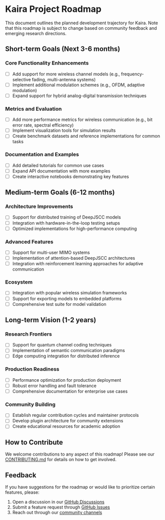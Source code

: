 # Kaira Project Roadmap

This document outlines the planned development trajectory for Kaira. Note that this roadmap is subject to change based on community feedback and emerging research directions.

## Short-term Goals (Next 3-6 months)

### Core Functionality Enhancements
- [ ] Add support for more wireless channel models (e.g., frequency-selective fading, multi-antenna systems)
- [ ] Implement additional modulation schemes (e.g., OFDM, adaptive modulation)
- [ ] Expand support for hybrid analog-digital transmission techniques

### Metrics and Evaluation
- [ ] Add more performance metrics for wireless communication (e.g., bit error rate, spectral efficiency)
- [ ] Implement visualization tools for simulation results
- [ ] Create benchmark datasets and reference implementations for common tasks

### Documentation and Examples
- [ ] Add detailed tutorials for common use cases
- [ ] Expand API documentation with more examples
- [ ] Create interactive notebooks demonstrating key features

## Medium-term Goals (6-12 months)

### Architecture Improvements
- [ ] Support for distributed training of DeepJSCC models
- [ ] Integration with hardware-in-the-loop testing setups
- [ ] Optimized implementations for high-performance computing

### Advanced Features
- [ ] Support for multi-user MIMO systems
- [ ] Implementation of attention-based DeepJSCC architectures
- [ ] Integration with reinforcement learning approaches for adaptive communication

### Ecosystem
- [ ] Integration with popular wireless simulation frameworks
- [ ] Support for exporting models to embedded platforms
- [ ] Comprehensive test suite for model validation

## Long-term Vision (1-2 years)

### Research Frontiers
- [ ] Support for quantum channel coding techniques
- [ ] Implementation of semantic communication paradigms
- [ ] Edge computing integration for distributed inference

### Production Readiness
- [ ] Performance optimization for production deployment
- [ ] Robust error handling and fault tolerance
- [ ] Comprehensive documentation for enterprise use cases

### Community Building
- [ ] Establish regular contribution cycles and maintainer protocols
- [ ] Develop plugin architecture for community extensions
- [ ] Create educational resources for academic adoption

## How to Contribute

We welcome contributions to any aspect of this roadmap! Please see our [CONTRIBUTING.md](CONTRIBUTING.md) for details on how to get involved.

## Feedback

If you have suggestions for the roadmap or would like to prioritize certain features, please:
1. Open a discussion in our [GitHub Discussions](https://github.com/ipc-lab/kaira/discussions)
2. Submit a feature request through [GitHub Issues](https://github.com/ipc-lab/kaira/issues)
3. Reach out through our [community channels](README.md#support)